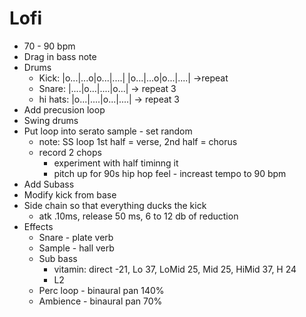 # Lofi

- 70 - 90 bpm
- Drag in bass note
- Drums
  - Kick: |o...|...o|o...|....| |o...|...o|o...|....| ->repeat
  - Snare: |....|o...|....|o...| -> repeat 3
  - hi hats: |o...|....|o...|....| -> repeat 3
- Add precusion loop
- Swing drums
- Put loop into serato sample - set random
  - note: SS loop 1st half = verse, 2nd half = chorus
  - record 2 chops
    - experiment with half timinng it
    - pitch up for 90s hip hop feel - increast tempo to 90 bpm
- Add Subass
- Modify kick from base
- Side chain so that everything ducks the kick
  - atk .10ms, release 50 ms, 6 to 12 db of reduction
- Effects
  - Snare - plate verb
  - Sample - hall verb
  - Sub bass
    - vitamin: direct -21, Lo 37, LoMid 25, Mid 25, HiMid 37, H 24
    - L2
  - Perc loop - binaural pan 140%
  - Ambience - binaural pan 70%
